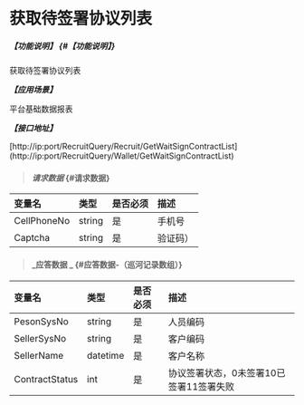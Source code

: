 # 获取待签署协议列表

##### _【功能说明】_ {#【功能说明】}

获取待签署协议列表

_**【应用场景】**_

平台基础数据报表

_**【接口地址】**_

[http://ip:port/RecruitQuery/Recruit/GetWaitSignContractList]
(http://ip:port/RecruitQuery/Wallet/GetWaitSignContractList)

> #### _请求数据_ {#请求数据}

| 变量名 | 类型 | 是否必须 | 描述 |
| :--- | :--- | :--- | :--- |
| CellPhoneNo| string| 是 | 手机号 |
| Captcha| string | 是 |验证码） |


> #### _应答数据 _ {#应答数据-（巡河记录数组）}

| 变量名 | 类型 | 是否必须 | 描述 |
| :--- | :--- | :--- | :--- |
| PesonSysNo| string | 是 | 人员编码|
| SellerSysNo| string | 是 | 客户编码|
| SellerName| datetime| 是 | 客户名称 |
| ContractStatus| int | 是 | 协议签署状态，0未签署10已签署11签署失败|





